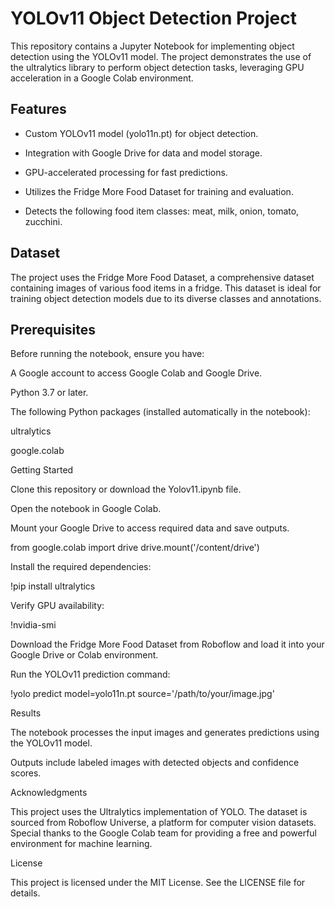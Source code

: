 # YOLOv11 Object Detection Project

This repository contains a Jupyter Notebook for implementing object detection using the YOLOv11 model. The project demonstrates the use of the ultralytics library to perform object detection tasks, leveraging GPU acceleration in a Google Colab environment.

## Features

- Custom YOLOv11 model (yolo11n.pt) for object detection.

- Integration with Google Drive for data and model storage.

- GPU-accelerated processing for fast predictions.

- Utilizes the Fridge More Food Dataset for training and evaluation.

- Detects the following food item classes: meat, milk, onion, tomato, zucchini.

## Dataset

The project uses the Fridge More Food Dataset, a comprehensive dataset containing images of various food items in a fridge. This dataset is ideal for training object detection models due to its diverse classes and annotations.

## Prerequisites

Before running the notebook, ensure you have:

A Google account to access Google Colab and Google Drive.

Python 3.7 or later.

The following Python packages (installed automatically in the notebook):

ultralytics

google.colab

Getting Started

Clone this repository or download the Yolov11.ipynb file.

Open the notebook in Google Colab.

Mount your Google Drive to access required data and save outputs.

from google.colab import drive
drive.mount('/content/drive')

Install the required dependencies:

!pip install ultralytics

Verify GPU availability:

!nvidia-smi

Download the Fridge More Food Dataset from Roboflow and load it into your Google Drive or Colab environment.

Run the YOLOv11 prediction command:

!yolo predict model=yolo11n.pt source='/path/to/your/image.jpg'

Results

The notebook processes the input images and generates predictions using the YOLOv11 model.

Outputs include labeled images with detected objects and confidence scores.

Acknowledgments

This project uses the Ultralytics implementation of YOLO. The dataset is sourced from Roboflow Universe, a platform for computer vision datasets. Special thanks to the Google Colab team for providing a free and powerful environment for machine learning.

License

This project is licensed under the MIT License. See the LICENSE file for details.
